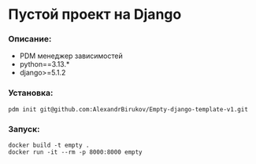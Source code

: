 # Пустой проект на Django

### Описание:

- PDM менеджер зависимостей
- python==3.13.\*
- django>=5.1.2

### Установка:

```
pdm init git@github.com:AlexandrBirukov/Empty-django-template-v1.git
```

### Запуск:

```
docker build -t empty .
docker run -it --rm -p 8000:8000 empty
```
